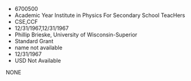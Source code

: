 * 6700500
* Academic Year Institute in Physics For Secondary School TeacHers
* CSE,CCF
* 12/31/1967,12/31/1967
* Phillip Brieske, University of Wisconsin-Superior
* Standard Grant
*   name not available
* 12/31/1967
* USD Not Available

NONE
